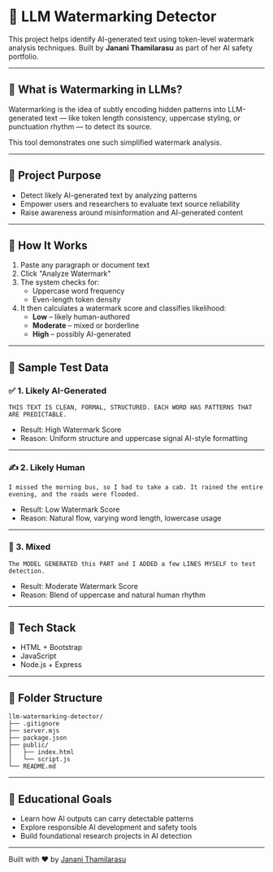 
# 🧠 LLM Watermarking Detector

This project helps identify AI-generated text using token-level watermark analysis techniques. Built by **Janani Thamilarasu** as part of her AI safety portfolio.

---

## 🔐 What is Watermarking in LLMs?

Watermarking is the idea of subtly encoding hidden patterns into LLM-generated text — like token length consistency, uppercase styling, or punctuation rhythm — to detect its source.

This tool demonstrates one such simplified watermark analysis.

---

## 🎯 Project Purpose

- Detect likely AI-generated text by analyzing patterns
- Empower users and researchers to evaluate text source reliability
- Raise awareness around misinformation and AI-generated content

---

## 🚀 How It Works

1. Paste any paragraph or document text
2. Click "Analyze Watermark"
3. The system checks for:
   - Uppercase word frequency
   - Even-length token density
4. It then calculates a watermark score and classifies likelihood:
   - **Low** – likely human-authored
   - **Moderate** – mixed or borderline
   - **High** – possibly AI-generated

---

## 🧪 Sample Test Data

### ✅ 1. Likely AI-Generated
```text
THIS TEXT IS CLEAN, FORMAL, STRUCTURED. EACH WORD HAS PATTERNS THAT ARE PREDICTABLE.
```
- Result: High Watermark Score  
- Reason: Uniform structure and uppercase signal AI-style formatting

---

### ✍️ 2. Likely Human
```text
I missed the morning bus, so I had to take a cab. It rained the entire evening, and the roads were flooded.
```
- Result: Low Watermark Score  
- Reason: Natural flow, varying word length, lowercase usage

---

### 🧪 3. Mixed
```text
The MODEL GENERATED this PART and I ADDED a few LINES MYSELF to test detection.
```
- Result: Moderate Watermark Score  
- Reason: Blend of uppercase and natural human rhythm

---

## 🧰 Tech Stack

- HTML + Bootstrap
- JavaScript
- Node.js + Express

---

## 📁 Folder Structure

```
llm-watermarking-detector/
├── .gitignore
├── server.mjs
├── package.json
├── public/
│   ├── index.html
│   └── script.js
└── README.md
```

---

## 🧠 Educational Goals

- Learn how AI outputs can carry detectable patterns
- Explore responsible AI development and safety tools
- Build foundational research projects in AI detection

---

Built with ❤️ by [Janani Thamilarasu](https://github.com/jananitkt)
